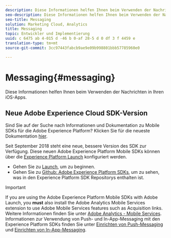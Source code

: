 ```yaml
---
description: Diese Informationen helfen Ihnen beim Verwenden der Nachrichten in Ihren iOS-Apps.
seo-description: Diese Informationen helfen Ihnen beim Verwenden der Nachrichten in Ihren iOS-Apps.
seo-title: Messaging
solution: Marketing Cloud, Analytics
title: Messaging
topic: Entwickler und Implementierung
uuid: c 6475 ab 4-015 d -46 b 0-af 28-5 d 0 df 3 f 4459 e
translation-type: tm+mt
source-git-commit: 3cc97443fabcb9ae9e09b998801bbb57785960e0

---
```



# Messaging{#messaging}

Diese Informationen helfen Ihnen beim Verwenden der Nachrichten in Ihren iOS-Apps.

## Neue Adobe Experience Cloud SDK-Version

Sind Sie auf der Suche nach Informationen und Dokumentation zu Mobile SDKs für die Adobe Experience Platform? Klicken Sie für die neueste Dokumentation [hier](https://aep-sdks.gitbook.io/docs/).

Seit September 2018 steht eine neue, bessere Version des SDK zur Verfügung. Diese neuen Adobe Experience Platform Mobile SDKs können über die [Experience Platform Launch](https://www.adobe.com/experience-platform/launch.html) konfiguriert werden.

* Gehen Sie zu [Launch](https://launch.adobe.com/), um zu beginnen.
* Gehen Sie zu [Github: Adobe Experience Platform SDKs](https://github.com/Adobe-Marketing-Cloud/acp-sdks), um zu sehen, was in den Experience Platform SDK Repositorys enthalten ist.

>[!IMPORTANT]
>
> If you are using the Adobe Experience Platform Mobile SDKs with Adobe Launch, you **must** also install the Adobe Analytics Mobile Services extension to use Adobe Mobile Services features such as Acquisition links. Weitere Informationen finden Sie unter [Adobe Analytics - Mobile Services](https://aep-sdks.gitbook.io/docs/using-mobile-extensions/adobe-analytics-mobile-services). Informationen zur Verwendung von Push- und In-App-Messaging mit den Experience Platform SDKs finden Sie unter [Einrichten von Push-Messaging](https://aep-sdks.gitbook.io/docs/using-mobile-extensions/adobe-analytics-mobile-services#set-up-push-messaging) und [Einrichten von In-App-Messaging](https://aep-sdks.gitbook.io/docs/using-mobile-extensions/adobe-analytics-mobile-services#set-up-in-app-messaging).
